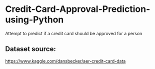 # Credit-Card-Approval-Prediction-using-Python
Attempt to predict if a credit card should be approved for a person


## Dataset source:

https://www.kaggle.com/dansbecker/aer-credit-card-data

